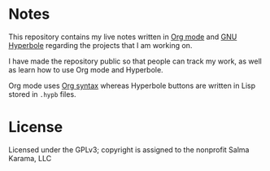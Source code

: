 # Notes

This repository contains my live notes written in [Org mode](https://orgmode.org/) and [GNU Hyperbole](https://www.gnu.org/software/hyperbole/) regarding the projects that I am working on.

I have made the repository public so that people can track my work, as well as learn how to use Org mode and Hyperbole.

Org mode uses [Org syntax](https://orgmode.org/worg/dev/org-syntax.html) whereas Hyperbole buttons are written in Lisp stored in `.hypb` files.

# License

Licensed under the GPLv3; copyright is assigned to the nonprofit Salma Karama, LLC
